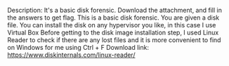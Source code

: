 Description: It's a basic disk forensic. Download the attachment, and fill in the answers to get flag.
This is a basic disk forensic. You are given a disk file. You can install the disk on any hypervisor you like, in this case I use Virtual Box
Before getting to the disk image installation step, I used Linux Reader to check if there are any lost files and it is more convenient to find on Windows for me using Ctrl + F
Download link: https://www.diskinternals.com/linux-reader/

